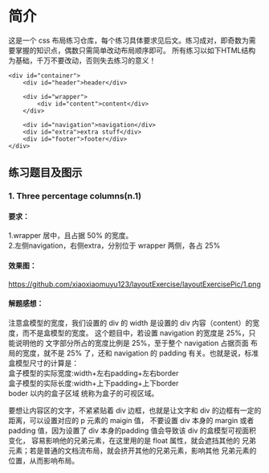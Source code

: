 # 简介
这是一个 css 布局练习仓库，每个练习具体要求见后文。练习成对，即奇数为需要掌握的知识点，偶数只需简单改动布局顺序即可。 所有练习以如下HTML结构为基础，千万不要改动，否则失去练习的意义！
```
<div id="container">
    <div id="header">header</div>

    <div id="wrapper">
        <div id="content">content</div>
    </div>
    
    <div id="navigation">navigation</div>
    <div id="extra">extra stuff</div>
    <div id="footer">footer</div>
</div>
```

## 练习题目及图示
### 1. Three percentage columns(n.1)
#### 要求：  
1.wrapper 居中，且占据 50% 的宽度。  
2.左侧navigation，右侧extra，分别位于 wrapper 两侧，各占
25%  

#### 效果图：  

https://github.com/xiaoxiaomuyu123/layoutExercise/layoutExercisePic/1.png

#### 解题感想：
注意盒模型的宽度，我们设置的 div 的 width 是设置的 div 
内容（content）的宽度，而不是盒模型的宽度。
这个题目中，若设置 navigation 的宽度是 25%，只能说明他的
文字部分所占的宽度比例是 25%，至于整个 navigation 占据页面
布局的宽度，就不是 25% 了，还和 navigation 的 padding
有关。也就是说，标准盒模型尺寸的计算是：  
盒子模型的实际宽度:width+左右padding+左右border  
盒子模型的实际长度:width+上下padding+上下border  
boder 以内的盒子区域 统称为盒子的可视区域。  

要想让内容区的文字，不紧紧贴着 div 边框，也就是让文字和 div
的边框有一定的距离，可以设置对应的 p 元素的 maigin 值，
不要设置 div 本身的 margin 或者 padding 值，因为设置了
div 本身的padding 值会导致该 div 的盒模型可视面积变化，
容易影响他的兄弟元素，在这里用的是 float 属性，就会遮挡其他的
兄弟元素；若是普通的文档流布局，就会挤开其他的兄弟元素，影响其他
兄弟元素的位置，从而影响布局。

        

   




